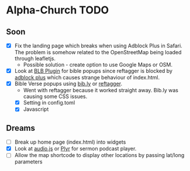 # Alpha-Church TODO
## Soon
- [x] Fix the landing page which breaks when using Adblock Plus in Safari. The problem is somehow related to the OpenStreetMap being loaded through leafletjs.
  - Possible solution - create option to use Google Maps or OSM.
- [x] Look at [BLB Plugin](https://www.blueletterbible.org/webtools/BLB_ScriptTagger.cfm) for bible popups since reftagger is blocked by [adblock plus](https://community.logos.com/forums/p/139517/890932.aspx) which causes strange behaviour of index.html.
- [x] Bible Verse popups using [bib.ly](//bib.ly) or [reftagger](//reftagger.com).
  - Went with reftagger because it worked straight away. Bib.ly was causing some CSS issues.
  - [x] Setting in config.toml
  - [x] Javascript

## Dreams
- [ ] Break up home page (index.html) into widgets
- [x] Look at [audio.js](https://kolber.github.io/audiojs/) or [Plyr](https://plyr.io/) for sermon podcast player.
- [ ] Allow the map shortcode to display other locations by passing lat/long parameters
